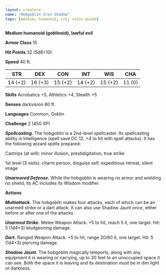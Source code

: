 ```yaml
---
layout: creature
name: "Hobgoblin Iron Shadow"
tags: [medium, humanoid, cr2, volos-guide]
---
```


**Medium humanoid (goblinoid), lawful evil**

**Armor Class** 15

**Hit Points** 32 (5d8+10)

**Speed** 40 ft.

|   STR   |   DEX   |   CON   |   INT   |   WIS   |   CHA   |
|:-----:|:-----:|:-----:|:-----:|:-----:|:-----:|
| 14 (+2) | 16 (+3) | 15 (+2) | 14 (+2) | 15 (+2) | 11 (0) |

**Skills** Acrobatics +5, Athletics +4, Stealth +5

**Senses** darkvision 60 ft.

**Languages** Common, Goblin

**Challenge** 2 (450 XP)

***Spellcasting.*** The hobgoblin is a 2nd-level spellcaster. Its spellcasting ability is Intelligence (spell save DC 12, +4 to hit with spell attacks). It has the following wizard spells prepared:

Cantrips (at will): minor illusion, prestidigitation, true strike

1st level (3 slots): charm person, disguise self, expeditious retreat, silent image

***Unarmored Defense.*** While the hobgoblin is wearing no armor and wielding no shield, its AC includes its Wisdom modifier.

**Actions**

***Multiattack.*** The hobgoblin makes four attacks, each of which can be an unarmed strike or a dart attack. It can also use Shadow Jaunt once, either before or after one of the attacks.

***Unarmed Strike.*** Melee Weapon Attack: +5 to hit, reach 5 it, one target. Hit: 5 (1d4+3) bludgeoning damage.

***Dart.*** Ranged Weapon Attack: +5 to hit, range 20/60 it, one target. Hit: 5 (1d4+3) piercing damage.

***Shadow Jaunt.*** The hobgoblin magically teleports, along with any equipment it is wearing or carrying, up to 30 feet to an unoccupied space it can see. Both the space it is leaving and its destination must be in dim light or darkness.

